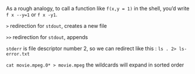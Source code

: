 As a rough analogy, to call a function like `f(x,y = 1)` in the shell, you’d write `f x --y=1` or `f x -y1`.

`>` redirection for `stdout`, creates a new file

`>>` redirection for `stdout`, appends

`stderr` is file descriptor number 2, so we can redirect like this :  `ls . 2> ls-error.txt`

`cat movie.mpeg.0* > movie.mpeg` the wildcards will expand in sorted order
